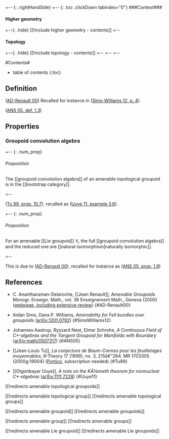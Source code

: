 
+-- {: .rightHandSide}
+-- {: .toc .clickDown tabindex="0"}
###Context###
#### Higher geometry
+--{: .hide}
[[!include higher geometry - contents]]
=--
#### Topology
+--{: .hide}
[[!include topology - contents]]
=--
=--
=--


#Contents#
* table of contents
{:toc}

## Definition

([AD-Renault 00](#AD-Renault00))
Recalled for instance in ([Sims-Williams 12, p. 4](#SimsWilliams)).

([ANS 05, def. 1.3](#ANS05))



## Properties

### Groupoid convolution algebra

+-- {: .num_prop}
###### Proposition

The [[groupoid convolution algebra]] of an amenable topological groupoid is in the [[bootstrap category]]. 

=--

([Tu 99, prop. 10.7](#Tu99)), recalled as ([Uuye 11, example 3.6](#Uuye11)).

+-- {: .num_prop}
###### Proposition

For an amenable [[Lie groupoid]] $\mathcal{G}$, the full [[groupoid convolution algebra]] and the reduced one are [[natural isomorphism|naturally isomorphic]].

=--

This is due to ([AD-Renault 00](#AD-Renault00)), recalled for instance as ([ANS 05, prop. 1.9](#ANS05))

## References

* C. Anantharaman-Delaroche, [[Jean Renault]], _Amenable Groupoids_ Monogr. Enseign. Math., vol. 36 Enseignement Math., Geneva (2000) ([webpage, including extensive review](http://www.unige.ch/math/EnsMath/EM_MONO/m36.html))
 {#AD-Renault00}

* Aidan Sims, Dana P. Williams, _Amenability for Fell bundles over groupoids_ ([arXiv:1201.0792](http://arxiv.org/abs/1201.0792))
 {#SimsWilliams12}

* Johannes Aastrup, Ryszard Nest, Elmar Schrohe, _A Continuous Field of C*-algebras and the Tangent Groupoid for Manifolds with Boundary_ ([arXiv:math/0507317](http://arxiv.org/abs/math/0507317))
 {#ANS05}


* [[Jean-Louis Tu]], _La conjecture de Baum-Connes pour les feuilletages moyennables_, K-Theory 17 (1999), no. 3, 215â€“264. MR 1703305 (2000g:19004) ([Portico](http://www.portico.org/Portico/article/access/viewHtml.por?journalId=ISSN_09203036&issueId=ISSN_09203036v17i3&articleId=pgg1zfpwkq7&fileType=html:Header&fileValid=true), subscription needed)
 {#Tu99}

* [[Otgonbayar Uuye]], _A note on the KÃ¼nneth theorem for nonnuclear C*-algebras_ ([arXiv:1111.7228](http://arxiv.org/abs/1111.7228))
 {#Uuye11}


[[!redirects amenable topological groupoids]]

[[!redirects amenable topological group]]
[[!redirects amenable topological groups]]

[[!redirects amenable groupoid]]
[[!redirects amenable groupoids]]

[[!redirects amenable group]]
[[!redirects amenable groups]]

[[!redirects amenable Lie groupoid]]
[[!redirects amenable Lie groupoids]]
